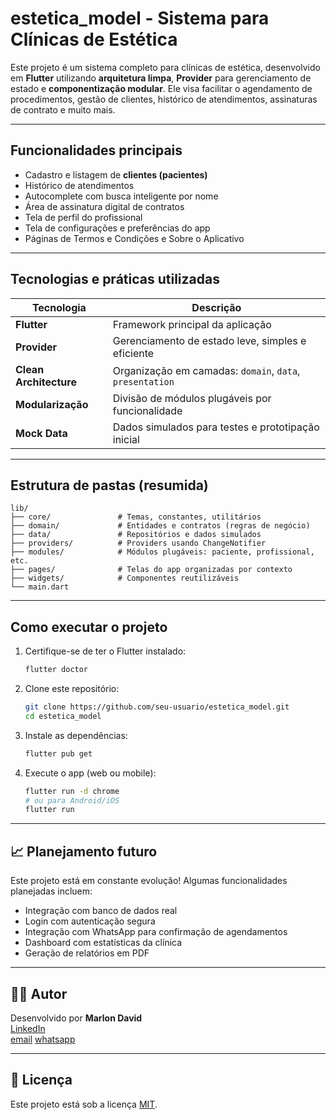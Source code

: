 # estetica_model - Sistema para Clínicas de Estética

Este projeto é um sistema completo para clínicas de estética, desenvolvido em **Flutter** utilizando **arquitetura limpa**, **Provider** para gerenciamento de estado e **componentização modular**. Ele visa facilitar o agendamento de procedimentos, gestão de clientes, histórico de atendimentos, assinaturas de contrato e muito mais.

---

## Funcionalidades principais

- Cadastro e listagem de **clientes (pacientes)**
- Histórico de atendimentos
- Autocomplete com busca inteligente por nome
- Área de assinatura digital de contratos
- Tela de perfil do profissional
- Tela de configurações e preferências do app
- Páginas de Termos e Condições e Sobre o Aplicativo

---

## Tecnologias e práticas utilizadas

| Tecnologia         | Descrição                                                  |
|--------------------|------------------------------------------------------------|
| **Flutter**        | Framework principal da aplicação                           |
| **Provider**       | Gerenciamento de estado leve, simples e eficiente          |
| **Clean Architecture** | Organização em camadas: `domain`, `data`, `presentation` |
| **Modularização**  | Divisão de módulos plugáveis por funcionalidade            |
| **Mock Data**      | Dados simulados para testes e prototipação inicial         |

---

## Estrutura de pastas (resumida)

```
lib/
├── core/               # Temas, constantes, utilitários
├── domain/             # Entidades e contratos (regras de negócio)
├── data/               # Repositórios e dados simulados
├── providers/          # Providers usando ChangeNotifier
├── modules/            # Módulos plugáveis: paciente, profissional, etc.
├── pages/              # Telas do app organizadas por contexto
├── widgets/            # Componentes reutilizáveis
└── main.dart
```

---

## Como executar o projeto

1. Certifique-se de ter o Flutter instalado:
   ```bash
   flutter doctor
   ```

2. Clone este repositório:
   ```bash
   git clone https://github.com/seu-usuario/estetica_model.git
   cd estetica_model
   ```

3. Instale as dependências:
   ```bash
   flutter pub get
   ```

4. Execute o app (web ou mobile):
   ```bash
   flutter run -d chrome
   # ou para Android/iOS
   flutter run
   ```

---

## 📈 Planejamento futuro

Este projeto está em constante evolução! Algumas funcionalidades planejadas incluem:

- Integração com banco de dados real
- Login com autenticação segura
- Integração com WhatsApp para confirmação de agendamentos
- Dashboard com estatísticas da clínica
- Geração de relatórios em PDF

---

## 👨‍💼 Autor

Desenvolvido por **Marlon David**  
[LinkedIn](https://www.linkedin.com/in/marlon-david-30a32122b/)  
[email](mailto:marllondaavid@gmail.com)
[whatsapp](21969766390)

---

## 📄 Licença

Este projeto está sob a licença [MIT](LICENSE).
